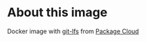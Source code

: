 # About this image

Docker image with [git-lfs](https://git-lfs.github.com/) from [Package Cloud](https://packagecloud.io/github/git-lfs/install)
